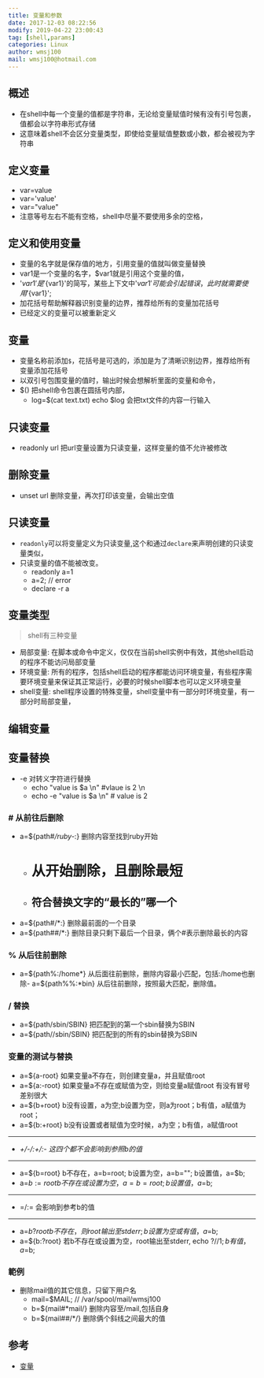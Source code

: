 ```yaml
---
title: 变量和参数
date: 2017-12-03 08:22:56	
modify: 2019-04-22 23:00:43	
tag: [shell,params]
categories: Linux
author: wmsj100
mail: wmsj100@hotmail.com
---
```


## 概述
- 在shell中每一个变量的值都是字符串，无论给变量赋值时候有没有引号包裹，值都会以字符串形式存储
- 这意味着shell不会区分变量类型，即使给变量赋值整数或小数，都会被视为字符串

## 定义变量
- var=value
- var='value'
- var="value"
- 注意等号左右不能有空格，shell中尽量不要使用多余的空格，

## 定义和使用变量
- 变量的名字就是保存值的地方，引用变量的值就叫做变量替换
- var1是一个变量的名字，$var1就是引用这个变量的值，
- '$var1'是'${var1}'的简写，某些上下文中'$var1'可能会引起错误，此时就需要使用'${var1}';
- 加花括号帮助解释器识别变量的边界，推荐给所有的变量加花括号
- 已经定义的变量可以被重新定义

## 变量
- 变量名称前添加`$`，花括号是可选的，添加是为了清晰识别边界，推荐给所有变量添加花括号
- 以双引号包围变量的值时，输出时候会想解析里面的变量和命令，
- $() 把shell命令包裹在圆括号内部，
	- log=$(cat text.txt) echo $log  会把txt文件的内容一行输入

## 只读变量
- readonly url 把url变量设置为只读变量，这样变量的值不允许被修改

## 删除变量
- unset url 删除变量，再次打印该变量，会输出空值

## 只读变量
- `readonly`可以将变量定义为只读变量,这个和通过`declare`来声明创建的只读变量类似，
- 只读变量的值不能被改变。
	- readonly a=1
	- a=2; // error
    - declare -r a

## 变量类型
> shell有三种变量
- 局部变量: 在脚本或命令中定义，仅仅在当前shell实例中有效，其他shell启动的程序不能访问局部变量
- 环境变量: 所有的程序，包括shell启动的程序都能访问环境变量，有些程序需要环境变量来保证其正常运行，必要的时候shell脚本也可以定义环境变量
- shell变量: shell程序设置的特殊变量，shell变量中有一部分时环境变量，有一部分时局部变量，
## 编辑变量

## 变量替换
- -e 对转义字符进行替换
	- echo "value is $a \n" #vlaue is 2 \n
	- echo -e "value is $a \n" # value is 2

### # 从前往后删除
- a=${path#*/ruby-*:}  删除内容至找到ruby开始
    - # 从开始删除，且删除最短
    - ## 符合替换文字的“最长的”哪一个
- a=${path#/*:} 删除最前面的一个目录
- a=${path##/*:} 删除目录只剩下最后一个目录，俩个#表示删除最长的内容

### % 从后往前删除
- a=${path%:/home*} 从后面往前删除，删除内容最小匹配，包括:/home也删除- a=${path%%:*bin} 从后往前删除，按照最大匹配，删除值。

### / 替换
- a=${path/sbin/SBIN}  把匹配到的第一个sbin替换为SBIN
- a=${path//sbin/SBIN} 把匹配到的所有的sbin替换为SBIN

### 变量的测试与替换
- a=${a-root} 如果变量a不存在，则创建变量a，并且赋值root
- a=${a:-root} 如果变量a不存在或赋值为空，则给变量a赋值root  有没有冒号差别很大
- a=${b+root} b没有设置，a为空;b设置为空，则a为root；b有值，a赋值为root；
- a=${b:+root} b没有设置或者赋值为空时候，a为空；b有值，a赋值root
---
- *+/-/:+/:- 这四个都不会影响到参照b的值*
---
- a=${b=root} b不存在，a=b=root; b设置为空，a=b=""; b设置值，a=$b;
- a=${b:=root} b不存在或设置为空，a=b=root; b设置值，a=$b;
---
- =/:= 会影响到参考b的值
---
- a=${b?root} b不存在，则root输出至stderr; b设置为空或有值，a=$b;
- a=${b:?root} 若b不存在或设置为空，root输出至stderr, echo $? // 1; b有值，a=$b;

### 範例
- 删除mail值的其它信息，只留下用户名
    - mail=$MAIL; // /var/spool/mail/wmsj100 
    - b=${mail#*mail/} 删除内容至/mail,包括自身
    - b=${mail##/*/} 删除俩个斜线之间最大的值

## 参考
- [变量](http://c.biancheng.net/cpp/view/2739.html)
